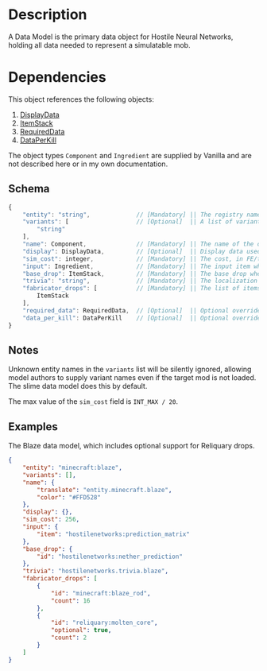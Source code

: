 # Description
A Data Model is the primary data object for Hostile Neural Networks, holding all data needed to represent a simulatable mob.

# Dependencies
This object references the following objects:
1. [DisplayData](./components/DisplayData.md)
2. [ItemStack](../../../../Placebo/blob/-/schema/ItemStack.md)
3. [RequiredData](./components/RequiredData.md)
4. [DataPerKill](./components/DataPerKill.md)

The object types `Component` and `Ingredient` are supplied by Vanilla and are not described here or in my own documentation.

## Schema
```js
{
    "entity": "string",             // [Mandatory] || The registry name of the primary entity for the model.
    "variants": [                   // [Optional]  || A list of variant entity registry names, which will also be correlated with this model.
        "string"                    
    ],                              
    "name": Component,              // [Mandatory] || The name of the data model (also used for the prediction). Must have a color set.
    "display": DisplayData,         // [Optional]  || Display data used to adjust the holographic mob shown on the data model.
    "sim_cost": integer,            // [Mandatory] || The cost, in FE/t, to simulate this model in the Simulation Chamber.
    "input": Ingredient,            // [Mandatory] || The input item when simulating this data model.
    "base_drop": ItemStack,         // [Mandatory] || The base drop when simulating the data model. May be an empty item stack.
    "trivia": "string",             // [Mandatory] || The localization key for the trivia string displayed in the Deep Learner.
    "fabricator_drops": [           // [Mandatory] || The list of items that may be obtained from the Loot Fabricator. Empty stacks will be ignored.
        ItemStack                   
    ],                              
    "required_data": RequiredData,  // [Optional]  || Optional overrides for the required data for individual model tiers.
    "data_per_kill": DataPerKill    // [Optional]  || Optional overrides for the data per kill for individual model tiers.
}
```

## Notes
Unknown entity names in the `variants` list will be silently ignored, allowing model authors to supply variant names even if the target mod is not loaded. The slime data model does this by default.

The max value of the `sim_cost` field is `INT_MAX / 20`.

## Examples

The Blaze data model, which includes optional support for Reliquary drops.
```json
{
    "entity": "minecraft:blaze",
    "variants": [],
    "name": {
        "translate": "entity.minecraft.blaze",
        "color": "#FFD528"
    },
    "display": {},
    "sim_cost": 256,
    "input": {
        "item": "hostilenetworks:prediction_matrix"
    },
    "base_drop": {
        "id": "hostilenetworks:nether_prediction"
    },
    "trivia": "hostilenetworks.trivia.blaze",
    "fabricator_drops": [
        {
            "id": "minecraft:blaze_rod",
            "count": 16
        },
        {
            "id": "reliquary:molten_core",
            "optional": true,
            "count": 2
        }
    ]
}
```
